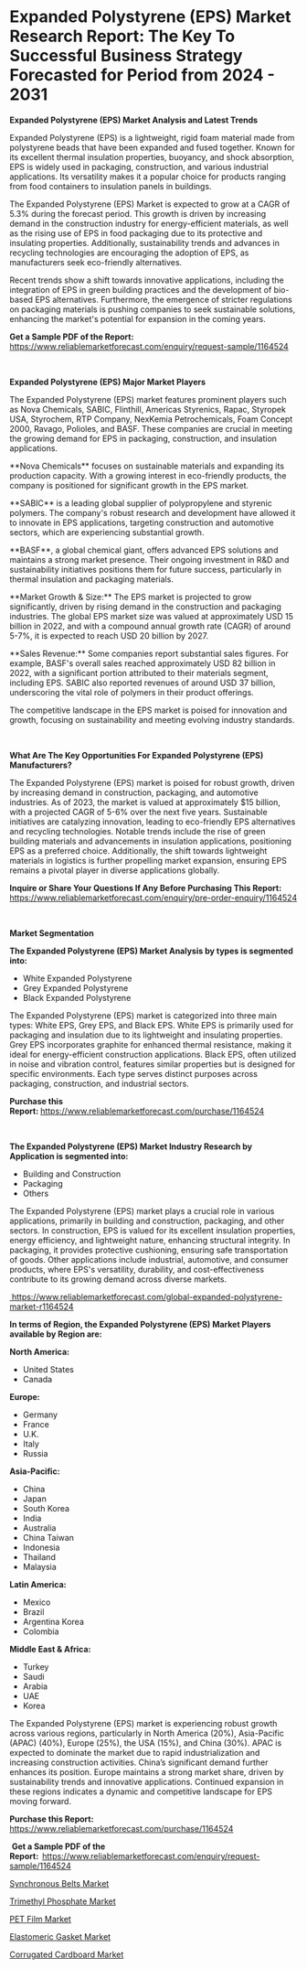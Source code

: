 <p><h1>Expanded Polystyrene (EPS) Market Research Report: The Key To Successful Business Strategy Forecasted for Period from 2024 - 2031</h1></p><p><strong>Expanded Polystyrene (EPS) Market Analysis and Latest Trends</strong></p>
<p><p>Expanded Polystyrene (EPS) is a lightweight, rigid foam material made from polystyrene beads that have been expanded and fused together. Known for its excellent thermal insulation properties, buoyancy, and shock absorption, EPS is widely used in packaging, construction, and various industrial applications. Its versatility makes it a popular choice for products ranging from food containers to insulation panels in buildings.</p><p>The Expanded Polystyrene (EPS) Market is expected to grow at a CAGR of 5.3% during the forecast period. This growth is driven by increasing demand in the construction industry for energy-efficient materials, as well as the rising use of EPS in food packaging due to its protective and insulating properties. Additionally, sustainability trends and advances in recycling technologies are encouraging the adoption of EPS, as manufacturers seek eco-friendly alternatives.</p><p>Recent trends show a shift towards innovative applications, including the integration of EPS in green building practices and the development of bio-based EPS alternatives. Furthermore, the emergence of stricter regulations on packaging materials is pushing companies to seek sustainable solutions, enhancing the market's potential for expansion in the coming years.</p></p>
<p><strong>Get a Sample PDF of the Report:&nbsp;</strong> <a href="https://www.reliablemarketforecast.com/enquiry/request-sample/1164524?utm_campaign=1140&utm_medium=2&utm_source=Github&utm_content=ia&utm_term=10122024&utm_id=expanded-polystyrene-eps">https://www.reliablemarketforecast.com/enquiry/request-sample/1164524</a></p>
<p>&nbsp;</p>
<p><strong>Expanded Polystyrene (EPS) Major Market Players</strong></p>
<p><p>The Expanded Polystyrene (EPS) market features prominent players such as Nova Chemicals, SABIC, Flinthill, Americas Styrenics, Rapac, Styropek USA, Styrochem, RTP Company, NexKemia Petrochemicals, Foam Concept 2000, Ravago, Polioles, and BASF. These companies are crucial in meeting the growing demand for EPS in packaging, construction, and insulation applications.</p><p>**Nova Chemicals** focuses on sustainable materials and expanding its production capacity. With a growing interest in eco-friendly products, the company is positioned for significant growth in the EPS market.</p><p>**SABIC** is a leading global supplier of polypropylene and styrenic polymers. The company's robust research and development have allowed it to innovate in EPS applications, targeting construction and automotive sectors, which are experiencing substantial growth.</p><p>**BASF**, a global chemical giant, offers advanced EPS solutions and maintains a strong market presence. Their ongoing investment in R&D and sustainability initiatives positions them for future success, particularly in thermal insulation and packaging materials.</p><p>**Market Growth & Size:** The EPS market is projected to grow significantly, driven by rising demand in the construction and packaging industries. The global EPS market size was valued at approximately USD 15 billion in 2022, and with a compound annual growth rate (CAGR) of around 5-7%, it is expected to reach USD 20 billion by 2027.</p><p>**Sales Revenue:** Some companies report substantial sales figures. For example, BASF's overall sales reached approximately USD 82 billion in 2022, with a significant portion attributed to their materials segment, including EPS. SABIC also reported revenues of around USD 37 billion, underscoring the vital role of polymers in their product offerings.</p><p>The competitive landscape in the EPS market is poised for innovation and growth, focusing on sustainability and meeting evolving industry standards.</p></p>
<p>&nbsp;</p>
<p><strong>What Are The Key Opportunities For Expanded Polystyrene (EPS) Manufacturers?</strong></p>
<p><p>The Expanded Polystyrene (EPS) market is poised for robust growth, driven by increasing demand in construction, packaging, and automotive industries. As of 2023, the market is valued at approximately $15 billion, with a projected CAGR of 5-6% over the next five years. Sustainable initiatives are catalyzing innovation, leading to eco-friendly EPS alternatives and recycling technologies. Notable trends include the rise of green building materials and advancements in insulation applications, positioning EPS as a preferred choice. Additionally, the shift towards lightweight materials in logistics is further propelling market expansion, ensuring EPS remains a pivotal player in diverse applications globally.</p></p>
<p><strong>Inquire or Share Your Questions If Any Before Purchasing This Report:</strong> <a href="https://www.reliablemarketforecast.com/enquiry/pre-order-enquiry/1164524?utm_campaign=1140&utm_medium=2&utm_source=Github&utm_content=ia&utm_term=10122024&utm_id=expanded-polystyrene-eps">https://www.reliablemarketforecast.com/enquiry/pre-order-enquiry/1164524</a></p>
<p>&nbsp;</p>
<p><strong>Market Segmentation</strong></p>
<p><strong>The Expanded Polystyrene (EPS) Market Analysis by types is segmented into:</strong></p>
<p><ul><li>White Expanded Polystyrene</li><li>Grey Expanded Polystyrene</li><li>Black Expanded Polystyrene</li></ul></p>
<p><p>The Expanded Polystyrene (EPS) market is categorized into three main types: White EPS, Grey EPS, and Black EPS. White EPS is primarily used for packaging and insulation due to its lightweight and insulating properties. Grey EPS incorporates graphite for enhanced thermal resistance, making it ideal for energy-efficient construction applications. Black EPS, often utilized in noise and vibration control, features similar properties but is designed for specific environments. Each type serves distinct purposes across packaging, construction, and industrial sectors.</p></p>
<p><strong>Purchase this Report:&nbsp;</strong><a href="https://www.reliablemarketforecast.com/purchase/1164524?utm_campaign=1140&utm_medium=2&utm_source=Github&utm_content=ia&utm_term=10122024&utm_id=expanded-polystyrene-eps">https://www.reliablemarketforecast.com/purchase/1164524</a></p>
<p>&nbsp;</p>
<p><strong>The Expanded Polystyrene (EPS) Market Industry Research by Application is segmented into:</strong></p>
<p><ul><li>Building and Construction</li><li>Packaging</li><li>Others</li></ul></p>
<p><p>The Expanded Polystyrene (EPS) market plays a crucial role in various applications, primarily in building and construction, packaging, and other sectors. In construction, EPS is valued for its excellent insulation properties, energy efficiency, and lightweight nature, enhancing structural integrity. In packaging, it provides protective cushioning, ensuring safe transportation of goods. Other applications include industrial, automotive, and consumer products, where EPS's versatility, durability, and cost-effectiveness contribute to its growing demand across diverse markets.</p></p>
<p><a href="https://www.reliablemarketforecast.com/global-expanded-polystyrene-market-r1164524?utm_campaign=1140&utm_medium=2&utm_source=Github&utm_content=ia&utm_term=10122024&utm_id=expanded-polystyrene-eps">&nbsp;https://www.reliablemarketforecast.com/global-expanded-polystyrene-market-r1164524</a></p>
<p><strong>In terms of Region, the Expanded Polystyrene (EPS) Market Players available by Region are:</strong></p>
<p>
    <p> <strong> North America: </strong>
        <ul>
            <li>United States</li>
            <li>Canada</li>
        </ul>
        </p> 
    <p> <strong> Europe: </strong>
        <ul>
            <li>Germany</li>
            <li>France</li>
            <li>U.K.</li>
            <li>Italy</li>
            <li>Russia</li>
        </ul>
        </p> 
    <p> <strong> Asia-Pacific: </strong>
        <ul>
            <li>China</li>
            <li>Japan</li>
            <li>South Korea</li>
            <li>India</li>
            <li>Australia</li>
            <li>China Taiwan</li>
            <li>Indonesia</li>
            <li>Thailand</li>
            <li>Malaysia</li>
        </ul>
        </p> 
    <p> <strong> Latin America: </strong>
        <ul>
            <li>Mexico</li>
            <li>Brazil</li>
            <li>Argentina Korea</li>
            <li>Colombia</li>
        </ul>
        </p> 
    <p> <strong> Middle East & Africa: </strong>
        <ul>
            <li>Turkey</li>
            <li>Saudi</li>
            <li>Arabia</li>
            <li>UAE</li>
            <li>Korea</li>
        </ul>
    </p>
    </p>
<p><p>The Expanded Polystyrene (EPS) market is experiencing robust growth across various regions, particularly in North America (20%), Asia-Pacific (APAC) (40%), Europe (25%), the USA (15%), and China (30%). APAC is expected to dominate the market due to rapid industrialization and increasing construction activities. China’s significant demand further enhances its position. Europe maintains a strong market share, driven by sustainability trends and innovative applications. Continued expansion in these regions indicates a dynamic and competitive landscape for EPS moving forward.</p></p>
<p><strong>Purchase this Report: </strong><a href="https://www.reliablemarketforecast.com/purchase/1164524?utm_campaign=1140&utm_medium=2&utm_source=Github&utm_content=ia&utm_term=10122024&utm_id=expanded-polystyrene-eps">https://www.reliablemarketforecast.com/purchase/1164524</a></p>
<p>&nbsp;<strong>Get a Sample PDF of the Report:&nbsp;&nbsp;</strong><a href="https://www.reliablemarketforecast.com/enquiry/request-sample/1164524?utm_campaign=1140&utm_medium=2&utm_source=Github&utm_content=ia&utm_term=10122024&utm_id=expanded-polystyrene-eps">https://www.reliablemarketforecast.com/enquiry/request-sample/1164524</a></p>
<p><strong></strong></p>
<p><p><a href="https://www.linkedin.com/pulse/synchronous-belts-market-matrix-applications-types-cagr-okibc?utm_campaign=1140&utm_medium=2&utm_source=Github&utm_content=ia&utm_term=10122024&utm_id=expanded-polystyrene-eps">Synchronous Belts Market</a></p><p><a href="https://www.linkedin.com/pulse/in-depth-trimethyl-phosphate-market-review-business-profiles-sspsc?utm_campaign=1140&utm_medium=2&utm_source=Github&utm_content=ia&utm_term=10122024&utm_id=expanded-polystyrene-eps">Trimethyl Phosphate Market</a></p><p><a href="https://www.linkedin.com/pulse/synopsis-global-pet-film-market-trend-its-rapid-growth-127-cagr-sfs2c?utm_campaign=1140&utm_medium=2&utm_source=Github&utm_content=ia&utm_term=10122024&utm_id=expanded-polystyrene-eps">PET Film Market</a></p><p><a href="https://www.linkedin.com/pulse/elastomeric-gasket-market-indicators-size-regional-breakdown-kfsdc?utm_campaign=1140&utm_medium=2&utm_source=Github&utm_content=ia&utm_term=10122024&utm_id=expanded-polystyrene-eps">Elastomeric Gasket Market</a></p><p><a href="https://www.linkedin.com/pulse/c-hannibex-sqmmf?utm_campaign=1140&utm_medium=2&utm_source=Github&utm_content=ia&utm_term=10122024&utm_id=expanded-polystyrene-eps">Corrugated Cardboard Market</a></p></p>